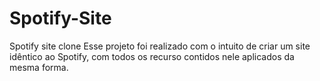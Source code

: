 # Spotify-Site
Spotify site clone
Esse projeto foi realizado com o intuito de criar um site idêntico ao Spotify, com todos os recurso contidos nele aplicados da mesma forma.
